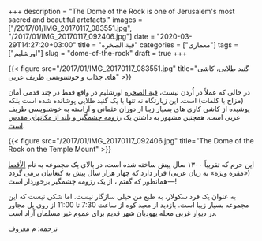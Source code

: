 +++
description = "The Dome of the Rock is one of Jerusalem's most sacred and beautiful artefacts."
images = ["/2017/01/IMG_20170117_083551.jpg", "/2017/01/IMG_20170117_092406.jpg"]
date = "2020-03-29T14:27:20+03:00"
title = "قبة الصخره"
categories = ["معماری"]
tags = ["اورشلیم"]
slug = "dome-of-the-rock"
draft = true
+++

{{< figure src="/2017/01/IMG_20170117_083551.jpg" title="گنبد طلایی، کاشی های جذاب و خوشنویسی ظریف عربی" >}}

در حالی که عملاً در اُردن نیست، [قبة الصخره][1] اورشلیم در واقع فقط در چند قدمی اَمان (مزاح با کلمات) است. این زیارتگاه نه تنها با یک گنبد طلایی پوشانده شده است بلکه پوشیده از کاشی کاری های بسیار زیبا از دوران عثمانی و آراسته به خوشنویسی ظریف عربی است. همچنین مشهور به داشتن یک [رزومه چشمگیر و بلند از مکانهای مقدس است][2].

<!--more-->

{{< figure src="/2017/01/IMG_20170117_092406.jpg" title="The Dome of the Rock on the Temple Mount" >}}

این حرم که تقریباً ۱۳۰۰ سال پیش ساخته شده است، در بالای یک مجموعه به نام [الأقصا][3] («مقره ویژه» به زبان عربی) قرار دارد که چهار هزار سال پیش به کنعانیان برمی گردد — همانطور که گفتم ، از یک رزومه چشمگیر برخوردار است!

به عنوان یک فرد سکولار، به طبع من خیلی سازگار نیست. اما شکی نیست که این مجموعه بسیار زیبا است. بازدید از معبد کوه از ساعت 7:30 تا 11:00 از روی پل مجاور در دیوار غربی محله یهودیان شهر قدیم برای عموم غیر مسلمان آزاد است.

ترجمه: م معروف

[1]: https://fa.wikipedia.org/wiki/%D9%82%D8%A8%D8%A9%D8%A7%D9%84%D8%B5%D8%AE%D8%B1%D9%87
[2]: https://fa.wikipedia.org/wiki/%D8%B5%D8%AE%D8%B1%D9%87_%D9%85%D9%82%D8%AF%D8%B3
[3]: https://fa.wikipedia.org/wiki/%D8%AD%D8%B1%D9%85_%D8%B4%D8%B1%DB%8C%D9%81
